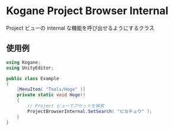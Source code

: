 # Kogane Project Browser Internal

Project ビューの internal な機能を呼び出せるようにするクラス

## 使用例

```cs
using Kogane;
using UnityEditor;

public class Example
{
    [MenuItem( "Tools/Hoge" )]
    private static void Hoge()
    {
        // Project ビューでアセットを検索
        ProjectBrowserInternal.SetSearch( "ピカチュウ" );
    }
}
```